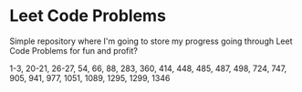 # Leet Code Problems

Simple repository where I'm going to store my progress going through Leet Code Problems for fun and profit?

1-3, 20-21, 26-27, 54, 66, 88, 283, 360, 414, 448, 485, 487, 498, 724, 747, 905, 941, 977, 1051, 1089, 1295, 1299, 1346
